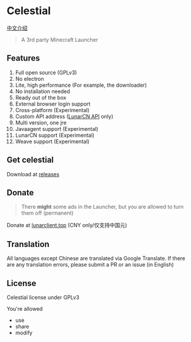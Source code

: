 # Celestial

[中文介绍](./README_zh.md)

> A 3rd party Minecraft Launcher

## Features

1. Full open source (GPLv3)
2. No electron
3. Lite, high performance (For example, the downloader)
4. No installation needed
5. Ready out of the box
6. External browser login support
7. Cross-platform (Experimental)
8. Custom API address ([LunarCN API](https://github.com/CubeWhyMC/website) only)
9. Multi version, one jre
10. Javaagent support (Experimental)
11. LunarCN support (Experimental)
12. Weave support (Experimental)

## Get celestial

Download at [releases](https://github.com/cubewhy/celestial/releases)


## Donate

> There **might** some ads in the Launcher, but you are allowed to turn them off (permanent)

Donate at [lunarclient.top](https://www.lunarclient.top/donate) (CNY only/仅支持中国元)

## Translation

All languages except Chinese are translated via Google Translate.
If there are any translation errors, please submit a PR or an issue (in English)

## License

Celestial license under GPLv3

You're allowed

- use
- share
- modify

